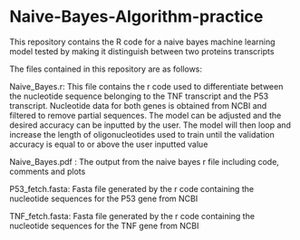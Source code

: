 # Naive-Bayes-Algorithm-practice
This repository contains the R code for a naive bayes machine learning model tested by making it distinguish between two proteins transcripts

The files contained in this repository are as follows:
 
 Naive_Bayes.r:  This file contains the r code used to differentiate between the nucleotide sequence belonging to the TNF transcript and the P53 transcript. Nucleotide data for both genes is obtained from NCBI and filtered to remove partial sequences. The model can be adjusted and the desired accuracy can be inputted by the user. The model will then loop and increase the length of oligonucleotides used to train until the validation accuracy is equal to or above the user inputted value
 
 Naive_Bayes.pdf : The output from the naive bayes r file including code, comments and plots
 
P53_fetch.fasta:  Fasta file generated by the r code containing the nucleotide sequences for the P53 gene from NCBI
  
TNF_fetch.fasta: Fasta file generated by the r code containing the nucleotide sequences for the TNF gene from NCBI

